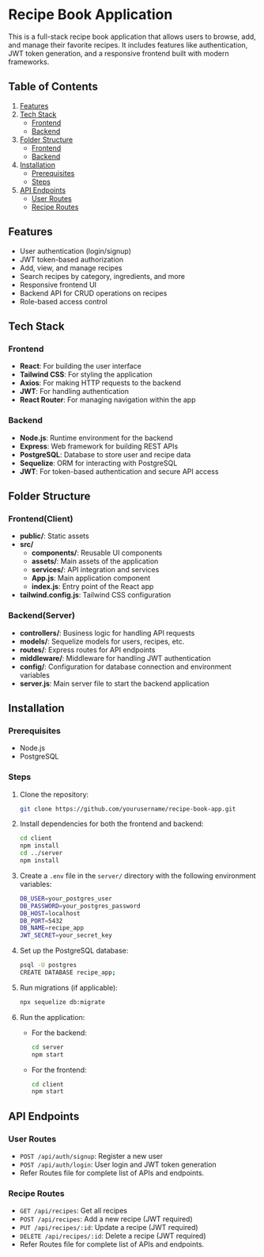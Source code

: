 # Recipe Book Application

This is a full-stack recipe book application that allows users to browse, add, and manage their favorite recipes. It includes features like authentication, JWT token generation, and a responsive frontend built with modern frameworks.

## Table of Contents

1. [Features](#features)
2. [Tech Stack](#tech-stack)
    - [Frontend](#frontend)
    - [Backend](#backend)
3. [Folder Structure](#folder-structure)
    - [Frontend](#frontend(client))
    - [Backend](#server)
4. [Installation](#installation)
    - [Prerequisites](#prerequisites)
    - [Steps](#steps)
5. [API Endpoints](#api-endpoints)
    - [User Routes](#user-routes)
    - [Recipe Routes](#recipe-routes)

## Features

- User authentication (login/signup)
- JWT token-based authorization
- Add, view, and manage recipes
- Search recipes by category, ingredients, and more
- Responsive frontend UI
- Backend API for CRUD operations on recipes
- Role-based access control

## Tech Stack

### Frontend
- **React**: For building the user interface
- **Tailwind CSS**: For styling the application
- **Axios**: For making HTTP requests to the backend
- **JWT**: For handling authentication
- **React Router**: For managing navigation within the app

### Backend
- **Node.js**: Runtime environment for the backend
- **Express**: Web framework for building REST APIs
- **PostgreSQL**: Database to store user and recipe data
- **Sequelize**: ORM for interacting with PostgreSQL
- **JWT**: For token-based authentication and secure API access

## Folder Structure

### Frontend(Client)

- **public/**: Static assets
- **src/**
  - **components/**: Reusable UI components
  - **assets/**: Main assets of the application
  - **services/**: API integration and services
  - **App.js**: Main application component
  - **index.js**: Entry point of the React app
- **tailwind.config.js**: Tailwind CSS configuration

### Backend(Server)

- **controllers/**: Business logic for handling API requests
- **models/**: Sequelize models for users, recipes, etc.
- **routes/**: Express routes for API endpoints
- **middleware/**: Middleware for handling JWT authentication
- **config/**: Configuration for database connection and environment variables
- **server.js**: Main server file to start the backend application

## Installation

### Prerequisites

- Node.js
- PostgreSQL

### Steps

1. Clone the repository:

    ```bash
    git clone https://github.com/yourusername/recipe-book-app.git
    ```

2. Install dependencies for both the frontend and backend:

    ```bash
    cd client
    npm install
    cd ../server
    npm install
    ```

3. Create a `.env` file in the `server/` directory with the following environment variables:

    ```bash
    DB_USER=your_postgres_user
    DB_PASSWORD=your_postgres_password
    DB_HOST=localhost
    DB_PORT=5432
    DB_NAME=recipe_app
    JWT_SECRET=your_secret_key
    ```

4. Set up the PostgreSQL database:

    ```bash
    psql -U postgres
    CREATE DATABASE recipe_app;
    ```

5. Run migrations (if applicable):

    ```bash
    npx sequelize db:migrate
    ```

6. Run the application:

    - For the backend:

        ```bash
        cd server
        npm start
        ```

    - For the frontend:

        ```bash
        cd client
        npm start
        ```

## API Endpoints

### User Routes
- `POST /api/auth/signup`: Register a new user
- `POST /api/auth/login`: User login and JWT token generation
- Refer Routes file for complete list of APIs and endpoints.

### Recipe Routes
- `GET /api/recipes`: Get all recipes
- `POST /api/recipes`: Add a new recipe (JWT required)
- `PUT /api/recipes/:id`: Update a recipe (JWT required)
- `DELETE /api/recipes/:id`: Delete a recipe (JWT required)
- Refer Routes file for complete list of APIs and endpoints.
